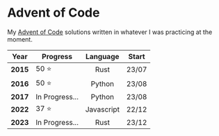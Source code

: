 # Advent of Code

My [Advent of Code](https://adventofcode.com) solutions written in whatever I was practicing at the moment.

| **Year** | **Progress**   | **Language** | **Start** |
|:--------:|----------------|:------------:|:---------:|
| **2015** | 50 ⭐          |     Rust     |   23/07   |
| **2016** | 50 ⭐          |    Python    |   23/08   |
| **2017** | In Progress... |    Python    |   23/08   |
| **2022** | 37 ⭐          |  Javascript  |   22/12   |
| **2023** | In Progress... |     Rust     |   23/12   |